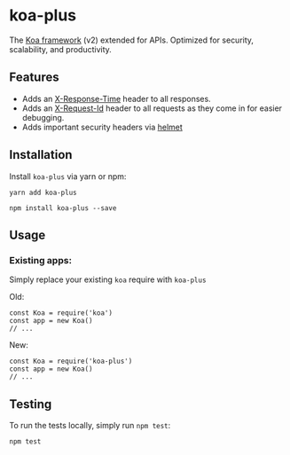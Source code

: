 # koa-plus

The [Koa framework](https://github.com/koajs/koa) (v2) extended for APIs. Optimized for security, scalability, and productivity.

## Features

* Adds an [X-Response-Time](lib/middleware/response-time.js) header to all responses.
* Adds an [X-Request-Id](lib/middleware/request-id.js) header to all requests as they come in for easier debugging.
* Adds important security headers via [helmet](https://github.com/venables/koa-helmet)

## Installation

Install `koa-plus` via yarn or npm:

```
yarn add koa-plus
```

```
npm install koa-plus --save
```

## Usage

### Existing apps:

Simply replace your existing `koa` require with `koa-plus`

Old:

```
const Koa = require('koa')
const app = new Koa()
// ...
```

New:

```
const Koa = require('koa-plus')
const app = new Koa()
// ...
```

## Testing

To run the tests locally, simply run `npm test`:

```
npm test
```
